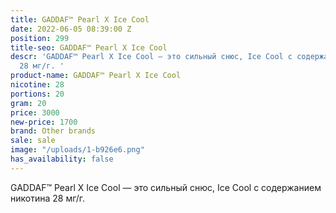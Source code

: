 ```yaml
---
title: GADDAF™ Pearl X Ice Cool
date: 2022-06-05 08:39:00 Z
position: 299
title-seo: GADDAF™ Pearl X Ice Cool
descr: 'GADDAF™ Pearl X Ice Cool — это сильный снюс, Ice Cool с содержанием никотина
  28 мг/г. '
product-name: GADDAF™ Pearl X Ice Cool
nicotine: 28
portions: 20
gram: 20
price: 3000
new-price: 1700
brand: Other brands
sale: sale
image: "/uploads/1-b926e6.png"
has_availability: false
---
```


GADDAF™ Pearl X Ice Cool — это сильный снюс, Ice Cool с содержанием никотина 28 мг/г. 